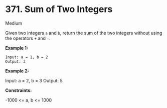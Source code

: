 # 371. Sum of Two Integers

Medium

Given two integers `a` and `b`, return the sum of the two integers without using the operators `+` and `-`.

 

**Example 1:**
```
Input: a = 1, b = 2
Output: 3
```
**Example 2:**

Input: a = 2, b = 3
Output: 5
 

**Constraints:**

-1000 <= a, b <= 1000